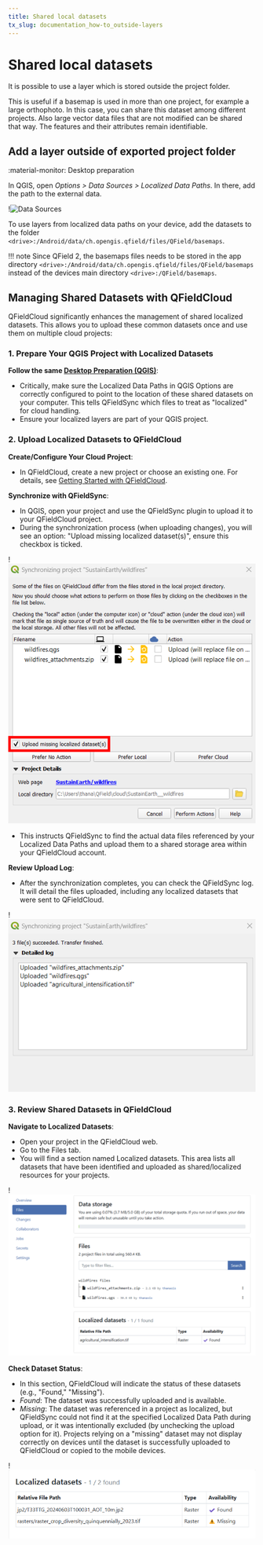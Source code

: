 ```yaml
---
title: Shared local datasets
tx_slug: documentation_how-to_outside-layers
---
```


# Shared local datasets

It is possible to use a layer which is stored outside the project folder.

This is useful if a basemap is used in more than one project, for example a large orthophoto.
In this case, you can share this dataset among different projects.
Also large vector data files that are not modified can be shared that way. The features and their attributes remain identifiable.

## Add a layer outside of exported project folder
:material-monitor: Desktop preparation

In QGIS, open  *Options > Data Sources > Localized Data Paths*.
In there, add the path to the external data.

!![Data Sources](../assets/images/external_path.png)

To use layers from localized data paths on your device, add the datasets to the folder `<drive>:/Android/data/ch.opengis.qfield/files/QField/basemaps`.

!!! note
    Since QField 2, the basemaps files needs to be stored in the app directory `<drive>:/Android/data/ch.opengis.qfield/files/QField/basemaps` instead of the devices main directory `<drive>:/QField/basemaps`.

## Managing Shared Datasets with QFieldCloud

QFieldCloud significantly enhances the management of shared localized datasets. This allows you to upload these common datasets once and use them on multiple cloud projects:

### 1. Prepare Your QGIS Project with Localized Datasets

**Follow the same [Desktop Preparation (QGIS)](#add-a-layer-outside-of-exported-project-folder)**:

- Critically, make sure the Localized Data Paths in QGIS Options are correctly configured to point to the location of these shared datasets on your computer. This tells QFieldSync which files to treat as "localized" for cloud handling.
- Ensure your localized layers are part of your QGIS project.

### 2. Upload Localized Datasets to QFieldCloud

**Create/Configure Your Cloud Project**:

- In QFieldCloud, create a new project or choose an existing one. For details, see [Getting Started with QFieldCloud](../get-started/tutorials/get-started-qfc.md#create-and-configure-your-cloud-project).

**Synchronize with QFieldSync**:

- In QGIS, open your project and use the QFieldSync plugin to upload it to your QFieldCloud project.
- During the synchronization process (when uploading changes), you will see an option: "Upload missing localized dataset(s)", ensure this checkbox is ticked.

!![QFieldSync Synchronization Dialog with Localized Datasets upload option enabled](../assets/images/upload_missing_localized_datasets.png)

- This instructs QFieldSync to find the actual data files referenced by your Localized Data Paths and upload them to a shared storage area within your QFieldCloud account.

**Review Upload Log**:

- After the synchronization completes, you can check the QFieldSync log. It will detail the files uploaded, including any localized datasets that were sent to QFieldCloud.

!![](../assets/images/list_of_uploaded_files.png)

### 3. Review Shared Datasets in QFieldCloud

**Navigate to Localized Datasets**:

- Open your project in the QFieldCloud web.
- Go to the Files tab.
- You will find a section named Localized datasets. This area lists all datasets that have been identified and uploaded as shared/localized resources for your projects.

!![List of Localized datasets files](../assets/images/list_of_localized_datasets_on_cloud.png)

**Check Dataset Status**:

- In this section, QFieldCloud will indicate the status of these datasets (e.g., "Found," "Missing").
- *Found*: The dataset was successfully uploaded and is available.
- *Missing*: The dataset was referenced in a project as localized, but QFieldSync could not find it at the specified Localized Data Path during upload, or it was intentionally excluded (by unchecking the upload option for it). Projects relying on a "missing" dataset may not display correctly on devices until the dataset is successfully uploaded to QFieldCloud or copied to the mobile devices.

!![Different availability](../assets/images/found_missing_localized_datasets_on_cloud.png)
